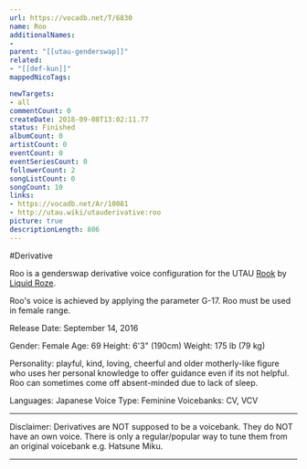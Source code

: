 ```yaml
---
url: https://vocadb.net/T/6830
name: Roo
additionalNames: 
- 
parent: "[[utau-genderswap]]"
related:
- "[[def-kun]]"
mappedNicoTags:

newTargets:
- all
commentCount: 0
createDate: 2018-09-08T13:02:11.77
status: Finished
albumCount: 0
artistCount: 0
eventCount: 0
eventSeriesCount: 0
followerCount: 2
songListCount: 0
songCount: 10
links: 
- https://vocadb.net/Ar/10081
- http://utau.wiki/utauderivative:roo
picture: true
descriptionLength: 806
---
```


#Derivative

Roo is a genderswap derivative voice configuration for the UTAU [Rook](https://vocadb.net/Ar/10081) by [Liquid Roze](https://vocadb.net/Ar/62156).

Roo's voice is achieved by applying the parameter G-17. Roo must be used in female range.

Release Date: September 14, 2016

Gender: Female
Age: 69
Height: 6'3" (190cm)
Weight: 175 lb (79 kg)

Personality: playful, kind, loving, cheerful and older motherly-like figure who uses her personal knowledge to offer guidance even if its not helpful.
Roo can sometimes come off absent-minded due to lack of sleep.

Languages: Japanese
Voice Type: Feminine
Voicebanks: CV, VCV
___
Disclaimer:
Derivatives are NOT supposed to be a voicebank. They do NOT have an own voice. There is only a regular/popular way to tune them from an original voicebank e.g. Hatsune Miku.

---

